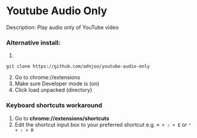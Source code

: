 # Youtube Audio Only
Description: Play audio only of YouTube video

### Alternative install:

1.
```
git clone https://github.com/adnjoo/youtube-audio-only
```
2. Go to chrome://extensions
3. Make sure Developer mode is (on)
4. Click load unpacked (directory)


### Keyboard shortcuts workaround

1. Go to **chrome://extensions/shortcuts**
2. Edit the shortcut input box to your preferred shortcut e.g. `⌘ + ⇧ + E` or `⌃ + ⇧ + R`
